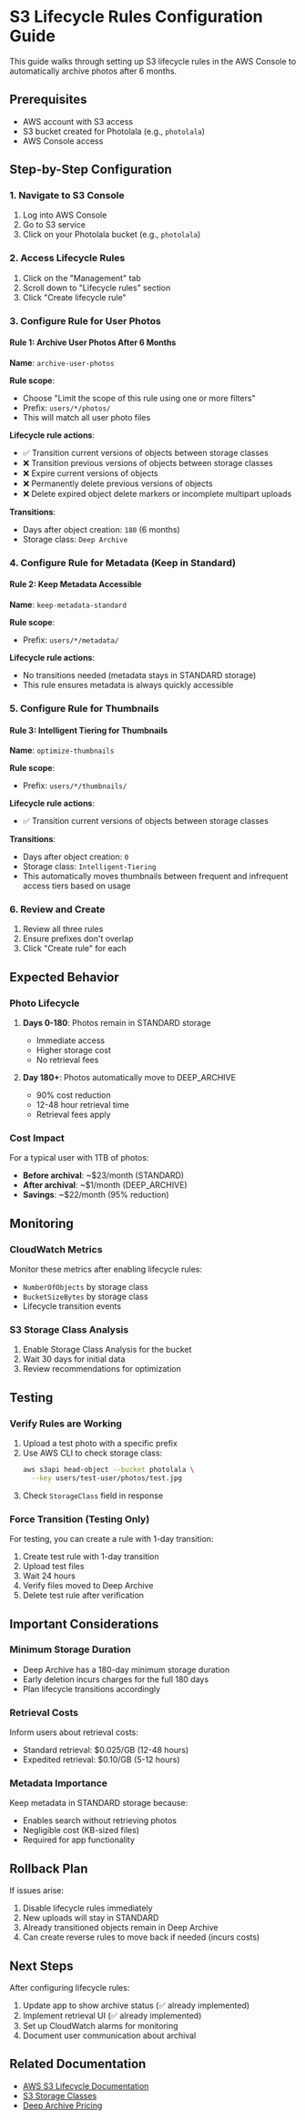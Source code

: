 # S3 Lifecycle Rules Configuration Guide

This guide walks through setting up S3 lifecycle rules in the AWS Console to automatically archive photos after 6 months.

## Prerequisites

- AWS account with S3 access
- S3 bucket created for Photolala (e.g., `photolala`)
- AWS Console access

## Step-by-Step Configuration

### 1. Navigate to S3 Console

1. Log into AWS Console
2. Go to S3 service
3. Click on your Photolala bucket (e.g., `photolala`)

### 2. Access Lifecycle Rules

1. Click on the "Management" tab
2. Scroll down to "Lifecycle rules" section
3. Click "Create lifecycle rule"

### 3. Configure Rule for User Photos

#### Rule 1: Archive User Photos After 6 Months

**Name**: `archive-user-photos`

**Rule scope**:
- Choose "Limit the scope of this rule using one or more filters"
- Prefix: `users/*/photos/`
- This will match all user photo files

**Lifecycle rule actions**:
- ✅ Transition current versions of objects between storage classes
- ❌ Transition previous versions of objects between storage classes
- ❌ Expire current versions of objects
- ❌ Permanently delete previous versions of objects
- ❌ Delete expired object delete markers or incomplete multipart uploads

**Transitions**:
- Days after object creation: `180` (6 months)
- Storage class: `Deep Archive`

### 4. Configure Rule for Metadata (Keep in Standard)

#### Rule 2: Keep Metadata Accessible

**Name**: `keep-metadata-standard`

**Rule scope**:
- Prefix: `users/*/metadata/`

**Lifecycle rule actions**:
- No transitions needed (metadata stays in STANDARD storage)
- This rule ensures metadata is always quickly accessible

### 5. Configure Rule for Thumbnails

#### Rule 3: Intelligent Tiering for Thumbnails

**Name**: `optimize-thumbnails`

**Rule scope**:
- Prefix: `users/*/thumbnails/`

**Lifecycle rule actions**:
- ✅ Transition current versions of objects between storage classes

**Transitions**:
- Days after object creation: `0`
- Storage class: `Intelligent-Tiering`
- This automatically moves thumbnails between frequent and infrequent access tiers based on usage

### 6. Review and Create

1. Review all three rules
2. Ensure prefixes don't overlap
3. Click "Create rule" for each

## Expected Behavior

### Photo Lifecycle

1. **Days 0-180**: Photos remain in STANDARD storage
   - Immediate access
   - Higher storage cost
   - No retrieval fees

2. **Day 180+**: Photos automatically move to DEEP_ARCHIVE
   - 90% cost reduction
   - 12-48 hour retrieval time
   - Retrieval fees apply

### Cost Impact

For a typical user with 1TB of photos:
- **Before archival**: ~$23/month (STANDARD)
- **After archival**: ~$1/month (DEEP_ARCHIVE)
- **Savings**: ~$22/month (95% reduction)

## Monitoring

### CloudWatch Metrics

Monitor these metrics after enabling lifecycle rules:
- `NumberOfObjects` by storage class
- `BucketSizeBytes` by storage class
- Lifecycle transition events

### S3 Storage Class Analysis

1. Enable Storage Class Analysis for the bucket
2. Wait 30 days for initial data
3. Review recommendations for optimization

## Testing

### Verify Rules are Working

1. Upload a test photo with a specific prefix
2. Use AWS CLI to check storage class:
   ```bash
   aws s3api head-object --bucket photolala \
     --key users/test-user/photos/test.jpg
   ```
3. Check `StorageClass` field in response

### Force Transition (Testing Only)

For testing, you can create a rule with 1-day transition:
1. Create test rule with 1-day transition
2. Upload test files
3. Wait 24 hours
4. Verify files moved to Deep Archive
5. Delete test rule after verification

## Important Considerations

### Minimum Storage Duration

- Deep Archive has a 180-day minimum storage duration
- Early deletion incurs charges for the full 180 days
- Plan lifecycle transitions accordingly

### Retrieval Costs

Inform users about retrieval costs:
- Standard retrieval: $0.025/GB (12-48 hours)
- Expedited retrieval: $0.10/GB (5-12 hours)

### Metadata Importance

Keep metadata in STANDARD storage because:
- Enables search without retrieving photos
- Negligible cost (KB-sized files)
- Required for app functionality

## Rollback Plan

If issues arise:
1. Disable lifecycle rules immediately
2. New uploads will stay in STANDARD
3. Already transitioned objects remain in Deep Archive
4. Can create reverse rules to move back if needed (incurs costs)

## Next Steps

After configuring lifecycle rules:
1. Update app to show archive status (✅ already implemented)
2. Implement retrieval UI (✅ already implemented)
3. Set up CloudWatch alarms for monitoring
4. Document user communication about archival

## Related Documentation

- [AWS S3 Lifecycle Documentation](https://docs.aws.amazon.com/AmazonS3/latest/userguide/object-lifecycle-mgmt.html)
- [S3 Storage Classes](https://aws.amazon.com/s3/storage-classes/)
- [Deep Archive Pricing](https://aws.amazon.com/s3/pricing/)